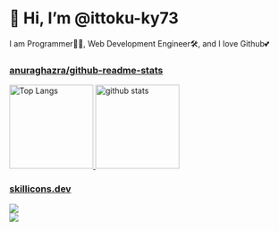 # 👋 Hi, I’m @ittoku-ky73

I am Programmer👩‍💻, Web Development Engineer🛠️, and I love Github💕

### [anuraghazra/github-readme-stats](https://github.com/anuraghazra/github-readme-stats)

<p align="left">
  <a href="https://github.com/anuraghazra/github-readme-stats">
    <img alt="Top Langs" height="150px" src="https://github-readme-stats.vercel.app/api/top-langs/?username=ittoku-ky73&layout=compact&theme=tokyonight" />
  </a>
  <a href="https://github.com/anuraghazra/github-readme-stats">
    <img alt="github stats" height="150px" src="https://github-readme-stats.vercel.app/api?username=ittoku-ky73&layout=compact&theme=tokyonight" />
  </a>
</p>

### [skillicons.dev](https://skillicons.dev)

<p align="left">
  <a href="https://skillicons.dev">
    <img src="https://skillicons.dev/icons?i=html,css,js,nodejs,ruby,rails,rust" /><br />
    <img src="https://skillicons.dev/icons?i=github,docker,vim" />
  </a>
</p>
